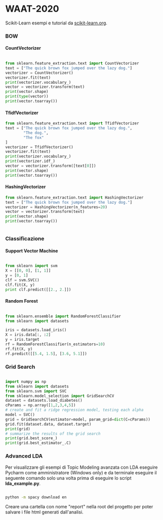 # WAAT-2020

Scikit-Learn esempi e tutorial da [scikit-learn.org](http://scikit-learn.org/stable/tutorial/index.html).

### BOW

#### CountVectorizer

```python

from sklearn.feature_extraction.text import CountVectorizer
text = ["The quick brown fox jumped over the lazy dog."]
vectorizer = CountVectorizer()
vectorizer.fit(text)
print(vectorizer.vocabulary_)
vector = vectorizer.transform(text)
print(vector.shape)
print(type(vector))
print(vector.toarray())

```

#### TfidfVectorizer

```python
from sklearn.feature_extraction.text import TfidfVectorizer
text = ["The quick brown fox jumped over the lazy dog.",
        "The dog.",
        "The fox"
]
vectorizer = TfidfVectorizer()
vectorizer.fit(text)
print(vectorizer.vocabulary_)
print(vectorizer.idf_)
vector = vectorizer.transform([text[0]])
print(vector.shape)
print(vector.toarray())

```


#### HashingVectorizer

```python
from sklearn.feature_extraction.text import HashingVectorizer
text = ["The quick brown fox jumped over the lazy dog."]
vectorizer = HashingVectorizer(n_features=20)
vector = vectorizer.transform(text)
print(vector.shape)
print(vector.toarray())



```

### Classificazione

#### Support Vector Machine

```python

from sklearn import svm
X = [[0, 0], [1, 1]]
y = [0, 1]
clf = svm.SVC()
clf.fit(X, y)
print clf.predict([[2., 2.]])

```

#### Random Forest

```python

from sklearn.ensemble import RandomForestClassifier
from sklearn import datasets

iris = datasets.load_iris()
X = iris.data[:, :2]
y = iris.target
rf = RandomForestClassifier(n_estimators=10)
rf.fit(X, y)
rf.predict([[5.4, 1.5], [3.6, 5.1]])

```

### Grid Search

```python

import numpy as np
from sklearn import datasets
from sklearn.svm import SVC
from sklearn.model_selection import GridSearchCV
dataset = datasets.load_diabetes()
cParams = np.array([1,2,3,4,5])
# create and fit a ridge regression model, testing each alpha
model = SVC()
grid = GridSearchCV(estimator=model, param_grid=dict(C=cParams))
grid.fit(dataset.data, dataset.target)
print(grid)
# summarize the results of the grid search
print(grid.best_score_)
print(grid.best_estimator_.C)
```

### Advanced LDA

Per visualizzare gli esempi di Topic Modeling avanzata con LDA 
eseguire Pycharm come amministratore (Windows only) e da terminale
eseguire il seguente comando solo una volta prima di eseguire lo script
 __lda_example.py__.

```bash

python -m spacy download en

```
Creare una cartella con nome "report" nella root del progetto per poter salvare i file html generati dall'analisi.
